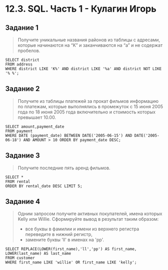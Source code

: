 # 12.3. SQL. Часть 1 - Кулагин Игорь
## Задание 1
> Получите уникальные названия районов из таблицы с адресами, которые начинаются на “K” и заканчиваются на “a” и не содержат пробелов.

```
SELECT district
FROM address
WHERE district LIKE 'K%' AND district LIKE '%a' AND district NOT LIKE '% %';
```

## Задание 2
> Получите из таблицы платежей за прокат фильмов информацию по платежам, которые выполнялись в промежуток с 15 июня 2005 года по 18 июня 2005 года включительно и стоимость которых превышает 10.00.

```
SELECT amount,payment_date
FROM payment
WHERE DATE (payment_date) BETWEEN DATE('2005-06-15') AND DATE('2005-06-18') AND AMOUNT > 10 ORDER BY payment_date DESC;
```

## Задание 3
> Получите последние пять аренд фильмов.

```
SELECT *
FROM rental
ORDER BY rental_date DESC LIMIT 5;
```

## Задание 4
>Одним запросом получите активных покупателей, имена которых Kelly или Willie.
> Сформируйте вывод в результат таким образом:
> - все буквы в фамилии и имени из верхнего регистра переведите в нижний регистр,
> - замените буквы 'll' в именах на 'pp'.

```
SELECT REPLACE(LOWER(first_name),'ll','pp') AS first_name, LOWER(last_name) AS last_name
FROM customer
WHERE first_name LIKE 'willie' OR first_name LIKE 'kelly';
```